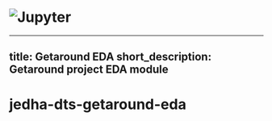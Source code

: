 # ![Jupyter](https://jupyter.org/assets/homepage/main-logo.svg)
---
title: Getaround EDA
short_description: Getaround project EDA module
---

# jedha-dts-getaround-eda
